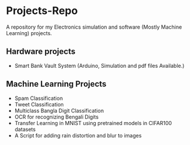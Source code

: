 # Projects-Repo
A repository for my Electronics simulation and software (Mostly Machine Learning) projects.

## Hardware projects 
* Smart Bank Vault System (Arduino, Simulation and pdf files Available.)


## Machine Learning Projects 
* Spam Classification
* Tweet Classification 
* Multiclass Bangla Digit Classification
* OCR for recognizing Bengali Digits
* Transfer Learning in MNIST using pretrained models in CIFAR100 datasets
* A Script for adding rain distortion and blur to images
